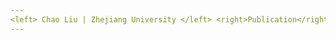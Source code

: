 ```yaml
---
<left> Chao Liu | Zhejiang University </left> <right>Publication</right>                     
---
```





